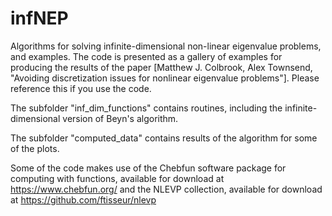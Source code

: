 # infNEP
Algorithms for solving infinite-dimensional non-linear eigenvalue problems, and examples. The code is presented as a gallery of examples for producing the results of the paper [Matthew J. Colbrook, Alex Townsend, "Avoiding discretization issues for nonlinear eigenvalue problems"]. Please reference this if you use the code.

The subfolder "inf_dim_functions" contains routines, including the infinite-dimensional version of Beyn's algorithm.

The subfolder "computed_data" contains results of the algorithm for some of the plots.

Some of the code makes use of the Chebfun software package for computing with functions, available for download at https://www.chebfun.org/ and the NLEVP collection, available for download at https://github.com/ftisseur/nlevp
